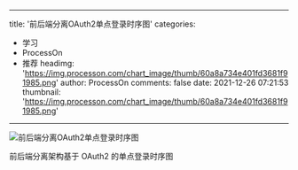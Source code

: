 
---
title: '前后端分离OAuth2单点登录时序图'
categories: 
 - 学习
 - ProcessOn
 - 推荐
headimg: 'https://img.processon.com/chart_image/thumb/60a8a734e401fd3681f91985.png'
author: ProcessOn
comments: false
date: 2021-12-26 07:21:53
thumbnail: 'https://img.processon.com/chart_image/thumb/60a8a734e401fd3681f91985.png'
---

<div>   
<img class="thumb" alt="前后端分离OAuth2单点登录时序图" src="https://img.processon.com/chart_image/thumb/60a8a734e401fd3681f91985.png" referrerpolicy="no-referrer">
<p>前后端分离架构基于 OAuth2 的单点登录时序图</p>  
</div>
            